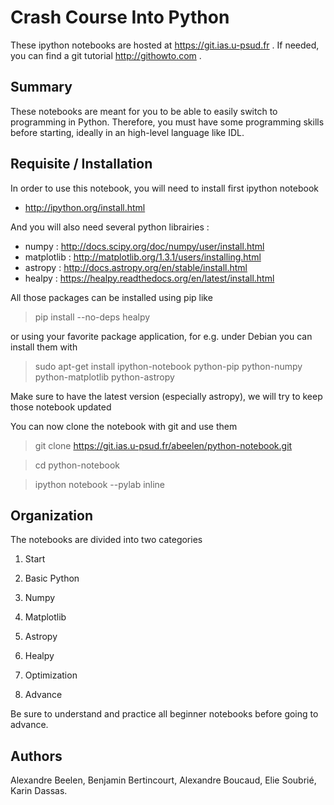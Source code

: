 Crash Course Into Python
========================


These ipython notebooks are hosted at https://git.ias.u-psud.fr . If needed, you can find a git tutorial http://githowto.com .

## Summary

These notebooks are meant for you to be able to easily switch to programming in Python. Therefore, you must have some programming skills before starting, ideally in an high-level language like IDL.

## Requisite / Installation

In order to use this notebook, you will need to install first ipython notebook

- http://ipython.org/install.html

And you will also need several python librairies : 

- numpy      : http://docs.scipy.org/doc/numpy/user/install.html
- matplotlib : http://matplotlib.org/1.3.1/users/installing.html
- astropy    : http://docs.astropy.org/en/stable/install.html
- healpy     : https://healpy.readthedocs.org/en/latest/install.html

All those packages can be installed using pip like
> pip install --no-deps healpy

or using your favorite package application, for e.g. under Debian you can install them with 

> sudo apt-get install ipython-notebook python-pip python-numpy python-matplotlib python-astropy

Make sure to have the latest version (especially astropy), we will try to keep those notebook updated


You can now clone the notebook with git and use them

> git clone https://git.ias.u-psud.fr/abeelen/python-notebook.git

> cd python-notebook

> ipython notebook --pylab inline


## Organization

The notebooks are divided into two categories

1. Start
  1. Basic Python
  2. Numpy
  3. Matplotlib
  4. Astropy
  5. Healpy
  6. Optimization

2. Advance

Be sure to understand and practice all beginner notebooks before going to advance.

## Authors

Alexandre Beelen, Benjamin Bertincourt, Alexandre Boucaud, Elie Soubrié, Karin Dassas.